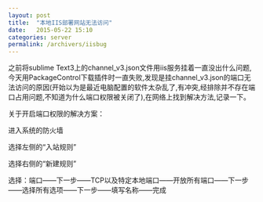 ```yaml
---
layout: post
title:  "本地IIS部署网站无法访问"
date:   2015-05-22 15:10
categories: server
permalink: /archivers/iisbug
---
```


之前将sublime Text3上的channel_v3.json文件用iis服务挂着一直没出什么问题,今天用PackageControl下载插件时一直失败,发现是挂channel_v3.json的端口无法访问的原因(开始以为是最近电脑配置的软件太杂乱了,有冲突,经排除并不存在端口占用问题,不知道为什么端口权限被关闭了),在网络上找到解决方法,记录一下。

关于开启端口权限的解决方案：

进入系统的防火墙

选择左侧的“入站规则”

选择右侧的“新建规则”

选择：端口——下一步——TCP以及特定本地端口——开放所有端口——下一步——选择所有选项——下一步——填写名称——完成